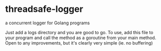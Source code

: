 # threadsafe-logger
a concurrent logger for Golang programs

Just add a logs directory and you are good to go.  To use, add this file to your program and call the method as a goroutine from your main method.  Open to any improvements, but it's clearly very simple (ie. no buffering)
